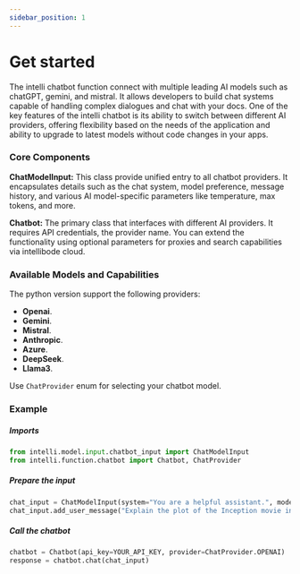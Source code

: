 ```yaml
---
sidebar_position: 1
---
```


# Get started

The intelli chatbot function connect with multiple leading AI models such as chatGPT, gemini, and mistral. It allows developers to build chat systems capable of handling complex dialogues and chat with your docs. One of the key features of the intelli chatbot is its ability to switch between different AI providers, offering flexibility based on the needs of the application and ability to upgrade to latest models without code changes in your apps.

### Core Components


**ChatModelInput:** This class provide unified entry to all chatbot providers. It encapsulates details such as the chat system, model preference, message history, and various AI model-specific parameters like temperature, max tokens, and more. 

**Chatbot:** The primary class that interfaces with different AI providers. It requires API credentials, the provider name. You can extend the functionality using optional parameters for proxies and search capabilities via intellibode cloud.


### Available Models and Capabilities

The python version support the following providers:

- **Openai**.
- **Gemini**.
- **Mistral**.
- **Anthropic**.
- **Azure**.
- **DeepSeek**.
- **Llama3**.

Use `ChatProvider` enum for selecting your chatbot model.

### Example

##### Imports
```python
from intelli.model.input.chatbot_input import ChatModelInput
from intelli.function.chatbot import Chatbot, ChatProvider
```


##### Prepare the input
```python
chat_input = ChatModelInput(system="You are a helpful assistant.", model="gpt-4")
chat_input.add_user_message("Explain the plot of the Inception movie in one line.")
```

##### Call the chatbot
```python
chatbot = Chatbot(api_key=YOUR_API_KEY, provider=ChatProvider.OPENAI)
response = chatbot.chat(chat_input)
```
